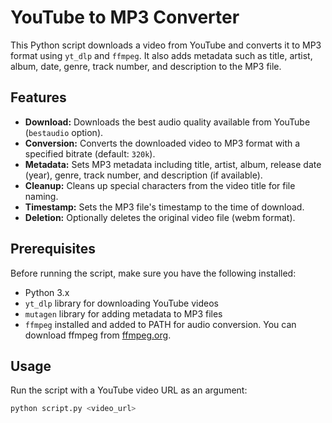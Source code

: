 # YouTube to MP3 Converter

This Python script downloads a video from YouTube and converts it to MP3 format using `yt_dlp` and `ffmpeg`. It also adds metadata such as title, artist, album, date, genre, track number, and description to the MP3 file.

## Features

- **Download:** Downloads the best audio quality available from YouTube (`bestaudio` option).
- **Conversion:** Converts the downloaded video to MP3 format with a specified bitrate (default: `320k`).
- **Metadata:** Sets MP3 metadata including title, artist, album, release date (year), genre, track number, and description (if available).
- **Cleanup:** Cleans up special characters from the video title for file naming.
- **Timestamp:** Sets the MP3 file's timestamp to the time of download.
- **Deletion:** Optionally deletes the original video file (webm format).

## Prerequisites

Before running the script, make sure you have the following installed:

- Python 3.x
- `yt_dlp` library for downloading YouTube videos
- `mutagen` library for adding metadata to MP3 files
- `ffmpeg` installed and added to PATH for audio conversion. You can download ffmpeg from [ffmpeg.org](https://ffmpeg.org/download.html).

## Usage

Run the script with a YouTube video URL as an argument:

```bash
python script.py <video_url>
